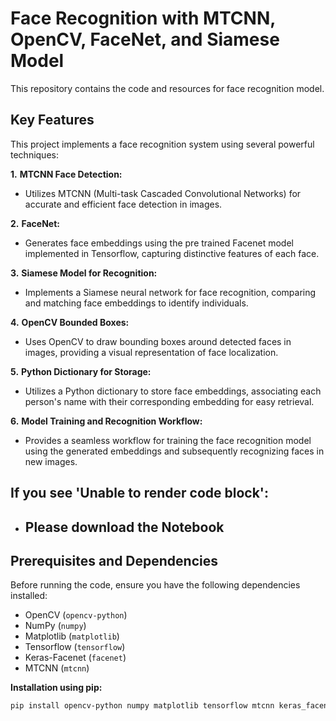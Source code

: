
# Face Recognition with MTCNN, OpenCV, FaceNet, and Siamese Model

This repository contains the code and resources for face recognition model.


## Key Features

This project implements a face recognition system using several powerful techniques:

__1.__ __MTCNN Face Detection:__

* Utilizes MTCNN (Multi-task Cascaded Convolutional Networks) for accurate and efficient face detection in images.

__2.__ __FaceNet:__
* Generates face embeddings using the pre trained Facenet model implemented in Tensorflow, capturing distinctive features of each face.

__3.__ __Siamese Model for Recognition:__
* Implements a Siamese neural network for face recognition, comparing and matching face embeddings to identify individuals.

__4.__ __OpenCV Bounded Boxes:__
* Uses OpenCV to draw bounding boxes around detected faces in images, providing a visual representation of face localization.

__5.__ __Python Dictionary for Storage:__
* Utilizes a Python dictionary to store face embeddings, associating each person's name with their corresponding embedding for easy retrieval.

__6.__ __Model Training and Recognition Workflow:__
* Provides a seamless workflow for training the face recognition model using the generated embeddings and subsequently recognizing faces in new images.

## If you see 'Unable to render code block':
* ## __Please download the Notebook__


## Prerequisites and Dependencies

Before running the code, ensure you have the following dependencies installed:

- OpenCV (`opencv-python`)
- NumPy (`numpy`)
- Matplotlib (`matplotlib`)
- Tensorflow (`tensorflow`)
- Keras-Facenet (`facenet`)
- MTCNN (`mtcnn`)

**Installation using pip:**

```bash
pip install opencv-python numpy matplotlib tensorflow mtcnn keras_facenet
```


